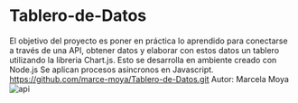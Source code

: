 # Tablero-de-Datos
El objetivo del proyecto es poner en práctica lo aprendido para conectarse a través de una API, obtener datos y elaborar con estos datos un tablero utilizando la libreria Chart.js.
Esto se desarrolla en ambiente creado con Node.js
Se aplican procesos asincronos en Javascript.
https://github.com/marce-moya/Tablero-de-Datos.git
Autor: Marcela Moya![api](https://github.com/marce-moya/Tablero-de-Datos/assets/144967542/19af520a-03bd-4603-bafd-55adb8ea0d17)

